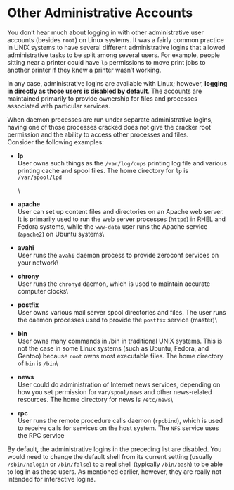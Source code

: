 # Other Administrative Accounts

You don’t hear much about logging in with other administrative user accounts (besides `root`) on Linux systems. It was a fairly common practice in UNIX systems to have several different administrative logins that allowed administrative tasks to be split among several users. For example, people sitting near a printer could have `lp` permissions to move print jobs to another printer if they knew a printer wasn’t working.

In any case, administrative logins are available with Linux; however, **logging in directly as those users is disabled by default**. The accounts are maintained primarily to provide ownership for files and processes associated with particular services.

When daemon processes are run under separate administrative logins, having one of those processes cracked does not give the cracker root permission and the ability to access other processes and files.\
Consider the following examples:

*   **lp**\
    User owns such things as the `/var/log/cups` printing log file and various printing cache and spool files. The home directory for `lp` is `/var/spool/lpd`

    \

* **apache**\
  User can set up content files and directories on an Apache web server. It is primarily used to run the web server processes (`httpd`) in RHEL and Fedora systems, while the `www-data` user runs the Apache service (`apache2`) on Ubuntu systems\

* **avahi**\
  User runs the `avahi` daemon process to provide zeroconf services on your network\

* **chrony**\
  User runs the `chronyd` daemon, which is used to maintain accurate computer clocks\

* **postfix**\
  User owns various mail server spool directories and files. The user runs the daemon processes used to provide the `postfix` service (master)\

* **bin**\
  User owns many commands in /bin in traditional UNIX systems. This is not the case in some Linux systems (such as Ubuntu, Fedora, and Gentoo) because `root` owns most executable files. The home directory of `bin` is `/bin`\

* **news**\
  User could do administration of Internet news services, depending on how you set permission for  `var/spool/news` and other news-related resources. The home directory for news is `/etc/news`\

* **rpc**\
  User runs the remote procedure calls daemon (`rpcbind`), which is used to receive calls for services on the host system. The `NFS` service uses the RPC service

By default, the administrative logins in the preceding list are disabled. You would need to change the default shell from its current setting (usually `/sbin/nologin` or `/bin/false`) to a real shell (typically `/bin/bash`) to be able to log in as these users. As mentioned earlier, however, they are really not intended for interactive logins.
